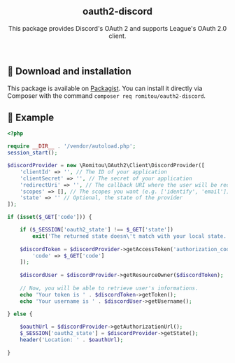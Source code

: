 <h2 align="center">oauth2-discord</h2>
<p align="center">This package provides Discord's OAuth 2 and supports League's OAuth 2.0 client.</p>

<br />

## 🚀 Download and installation

This package is available on [Packagist](https://packagist.org/packages/romitou/oauth2-discord). You can install it directly via Composer with the command `composer req romitou/oauth2-discord`.

## 📖 Example
```php
<?php

require __DIR__ . '/vendor/autoload.php';
session_start();

$discordProvider = new \Romitou\OAuth2\Client\DiscordProvider([
    'clientId' => '', // The ID of your application
    'clientSecret' => '', // The secret of your application
    'redirectUri' => '', // The callback URI where the user will be redirected
    'scopes' => [], // The scopes you want (e.g. ['identify', 'email'])
    'state' => '' // Optional, the state of the provider
]);

if (isset($_GET['code'])) {

    if ($_SESSION['oauth2_state'] !== $_GET['state'])
        exit('The returned state doesn\'t match with your local state.');
        
    $discordToken = $discordProvider->getAccessToken('authorization_code', [
        'code' => $_GET['code']
    ]);
    
    $discordUser = $discordProvider->getResourceOwner($discordToken);
    
    // Now, you will be able to retrieve user's informations.
    echo 'Your token is ' . $discordToken->getToken();
    echo 'Your username is ' . $discordUser->getUsername();
    
} else {

    $oauthUrl = $discordProvider->getAuthorizationUrl();
    $_SESSION['oauth2_state'] = $discordProvider->getState();
    header('Location: ' . $oauthUrl);
    
}
```
